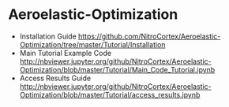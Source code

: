 # Aeroelastic-Optimization



* Installation Guide https://github.com/NitroCortex/Aeroelastic-Optimization/tree/master/Tutorial/Installation
* Main Tutorial Example Code http://nbviewer.jupyter.org/github/NitroCortex/Aeroelastic-Optimization/blob/master/Tutorial/Main_Code_Tutorial.ipynb
* Access Results Guide http://nbviewer.jupyter.org/github/NitroCortex/Aeroelastic-Optimization/blob/master/Tutorial/access_results.ipynb
